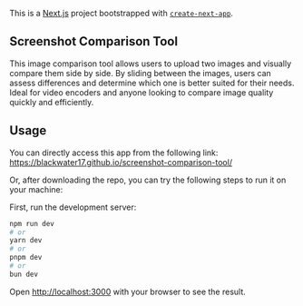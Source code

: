 This is a [Next.js](https://nextjs.org/) project bootstrapped with [`create-next-app`](https://github.com/vercel/next.js/tree/canary/packages/create-next-app).

## Screenshot Comparison Tool

This image comparison tool allows users to upload two images and visually compare them side by side. By sliding between the images, users can assess differences and determine which one is better suited for their needs. Ideal for video encoders and anyone looking to compare image quality quickly and efficiently.

## Usage

You can directly access this app from the following link: https://blackwater17.github.io/screenshot-comparison-tool/

Or, after downloading the repo, you can try the following steps to run it on your machine:

First, run the development server:

```bash
npm run dev
# or
yarn dev
# or
pnpm dev
# or
bun dev
```

Open [http://localhost:3000](http://localhost:3000) with your browser to see the result.
